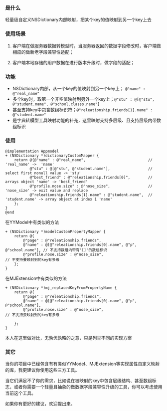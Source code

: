 ### 是什么
轻量级自定义NSDictionary内部映射，把某个key的值映射到另一个key上去

### 使用场景

1. 客户端在做服务器数据转模型时，当服务器返回的数据字段修改时，客户端做相应的做新老字段兼容性适配；

2. 客户端本地存储的用户数据在进行版本升级时，做字段的适配；

### 功能

* NSDictionary内部，从一个key的值映射到另一个key上； `@"name" : @"real_name"`
* 多个key时，取第一个非空值映射到另外一个key上；`@"stu" : @[@"stu", @"student.name", @"school.classs.name"]`
* 甚至支持key中包含数组标识符；`@"releationship.friends[1].name" : @"student.name"`
* 是字典转模型工具映射功能的补充，这里映射支持多层级、且支持层级内带数组标识


### 使用
```objc
@implementation Appmodel
+ (NSDictionary *)dictionaryCustomMapper {
    return @{@"name" : @"real_name",                            // 'real_name' ->  'name'
           @"stu" : @[@"stu", @"student.name"],                 // select first nonull value -> 'stu'
           @"best_friend" : @"releationship.friends[0]",        // arrays object 'name' -> 'best_friend'
           @"profile.nose.size" : @"nose_size",                 // 'nose_size' -> exit value and replace
           @"releationship.friends[1].name" : @"student.name",  // 'student.name' -> array object at index 1 'name'
    };
}
@end
```
在YYModel中有类似的方法
```objc
+ (NSDictionary *)modelCustomPropertyMapper {
    return @{
        @"page" : @"releationship.friends",
        @"name" : @[@"releationship.friends[0].name", @"p", @"school.name"], // 不支持数组内带有'[]'的数组标识
        @"profile.nose.size" : @"nose_size",                                 // 不支持要映射到的key有多级
    };
}
```
在MJExtension中有类似的方法
```objc
+ (NSDictionary *)mj_replacedKeyFromPropertyName {
    return @{
        @"page" : @"releationship.friends",
        @"name" : @[@"releationship.friends[0].name", @"p", @"school.name"],
        @"profile.nose.size" : @"nose_size",                                // 不支持要映射到的key有多级
        
    };
}
```

本人在这里做对比，无孰优孰略的之意，只是列举不同的实现方案

### 其它
当你的项目中已经包含有有类似YYModel、MJExtension等实现属性自定义映射的库，我更建议你使用这些三方工具。

当它们满足不了你的需求，比如说在被映射的key中包含层级结构、甚至数组标志，或者你需要一个轻量且抽象的做数据字段兼容性升级的工具，你可以考虑使用当前这个工具。

如果你有更好的建议，欢迎提出来。
